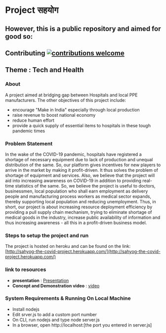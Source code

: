# Project सहयोग
## However, this is a public repository and aimed for good so:<br>
 ## Contributing [![contributions welcome](https://img.shields.io/badge/contributions-welcome-brightgreen.svg?style=flat)](https://github.com/dwyl/esta/issues)


**Theme** : Tech and Health
---
### About
A project aimed at bridging gap between Hospitals and local PPE manufacturers.
The other objectives of this project include:
- encourage "Make in India" especially through local production
- raise revenue to boost national economy
- reduce human effort
- provide a quick supply of essential items to hospitals in these tough pandemic times
### Problem Statement
In the wake of the COVID-19 pandemic, hospitals have registered a shortage of necessary equipment due to lack of production and unequal distribution of the same. So, our platform gives incentives for new players to arrive in the market by making it profit-driven. It thus solves the problem of shortage of equipment and services. Also, we believe that the project will aid into increasing awareness on COVID-19 in addition to providing real-time statistics of the same. So, we believe the project is useful to doctors, businessmen, local population who shall earn employment as delivery people and manufacturing process workers as medical sector expands, thereby supporting local population and reducing unemployment. 
Thus, in short, our project is about increasing resource deployment efficiency by providing a pull supply chain mechanism, trying to eliminate shortage of medical goods in the industry, increase public availability of information and thus increasing awareness - all this in a profit-driven business model. 
### Steps to setup the project and run
The project is hosted on heroku and can be found on the link: [http://sahyog-the-covid-project.herokuapp.com/](http://sahyog-the-covid-project.herokuapp.com/)
### link to resources
- **presentation** : [Presentation](https://docs.google.com/presentation/d/1hsqML2TiYTDoCVY7ineUyGwFzLxEVlXU6dGNmdIROcE/edit?usp=sharing)
- **Concept and Demonstration video** : [video](https://youtu.be/JJil3zXvn-c)
### System Requirements & Running On Local Machine 
<ul>
 <li>Install nodejs</li>
 <li>Edit srver.js to add a custom port number</li>
 <li>On CLI, run nodejs and type node server.js</li>
 <li>In a browser, open http://localhost:[the port you entered in server.js]</li>
</ul>
